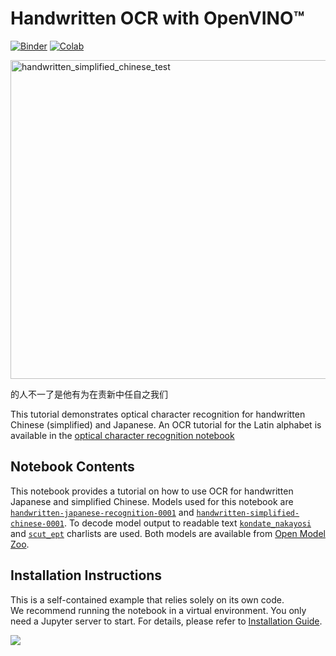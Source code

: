 # Handwritten OCR with OpenVINO™

[![Binder](https://mybinder.org/badge_logo.svg)](https://mybinder.org/v2/gh/eaidova/openvino_notebooks_binder.git/main?urlpath=git-pull%3Frepo%3Dhttps%253A%252F%252Fgithub.com%252Fopenvinotoolkit%252Fopenvino_notebooks%26urlpath%3Dtree%252Fopenvino_notebooks%252Fnotebooks%2Fhandwritten-ocr%2Fhandwritten-ocr.ipynb)
[![Colab](https://colab.research.google.com/assets/colab-badge.svg)](https://colab.research.google.com/github/openvinotoolkit/openvino_notebooks/blob/latest/notebooks/handwritten-ocr/handwritten-ocr.ipynb)

<img width="510" alt="handwritten_simplified_chinese_test" src="https://user-images.githubusercontent.com/36741649/132660640-da2211ec-c389-450e-8980-32a75ed14abb.png">

的人不一了是他有为在责新中任自之我们

This tutorial demonstrates optical character recognition for handwritten Chinese (simplified) and Japanese. An OCR tutorial for the Latin alphabet is available in the [optical character recognition notebook](../optical-character-recognition)

## Notebook Contents

This notebook provides a tutorial on how to use OCR for handwritten Japanese and simplified Chinese. Models used for this notebook are [`handwritten-japanese-recognition-0001`](https://docs.openvino.ai/2024/omz_models_model_handwritten_japanese_recognition_0001.html) and [`handwritten-simplified-chinese-0001`](https://docs.openvino.ai/2024/omz_models_model_handwritten_simplified_chinese_recognition_0001.html). To decode model output to readable text [`kondate_nakayosi`](https://github.com/openvinotoolkit/open_model_zoo/blob/master/data/dataset_classes/kondate_nakayosi.txt) and [`scut_ept`](https://github.com/openvinotoolkit/open_model_zoo/blob/master/data/dataset_classes/scut_ept.txt) charlists are used. Both models are available from [Open Model Zoo](https://github.com/openvinotoolkit/open_model_zoo/).

## Installation Instructions

This is a self-contained example that relies solely on its own code.</br>
We recommend running the notebook in a virtual environment. You only need a Jupyter server to start.
For details, please refer to [Installation Guide](../../README.md).

<img referrerpolicy="no-referrer-when-downgrade" src="https://static.scarf.sh/a.png?x-pxid=5b5a4db0-7875-4bfb-bdbd-01698b5b1a77&file=notebooks/handwritten-ocr/README.md" />
